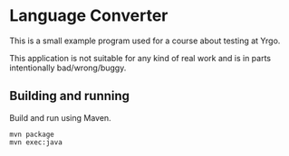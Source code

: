 # Language Converter

This is a small example program used for a course about testing at Yrgo.

This application is not suitable for any kind of real work and is in parts
intentionally bad/wrong/buggy.

## Building and running

Build and run using Maven.

```
mvn package
mvn exec:java
```
